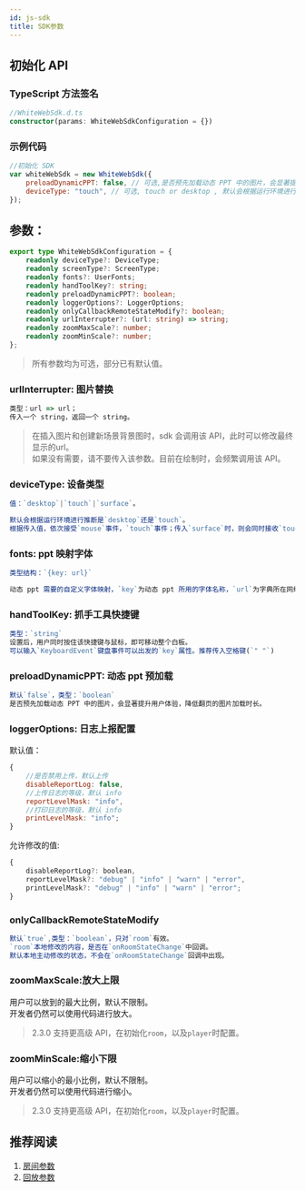 ```yaml
---
id: js-sdk
title: SDK参数
---
```


## 初始化 API

### TypeScript 方法签名

```TypeScript
//WhiteWebSdk.d.ts
constructor(params: WhiteWebSdkConfiguration = {})
```

### 示例代码

```javascript
//初始化 SDK
var whiteWebSdk = new WhiteWebSdk({
    preloadDynamicPPT: false, // 可选,是否预先加载动态 PPT 中的图片，会显著提升用户体验，降低翻页的图片加载时长
    deviceType: "touch", // 可选, touch or desktop , 默认会根据运行环境进行推断
});
```

## 参数：

```Typescript
export type WhiteWebSdkConfiguration = {
    readonly deviceType?: DeviceType;
    readonly screenType?: ScreenType;
    readonly fonts?: UserFonts;
    readonly handToolKey?: string;
    readonly preloadDynamicPPT?: boolean;
    readonly loggerOptions?: LoggerOptions;
    readonly onlyCallbackRemoteStateModify?: boolean;
    readonly urlInterrupter?: (url: string) => string;
    readonly zoomMaxScale?: number;
    readonly zoomMinScale?: number;
};
```

>所有参数均为可选，部分已有默认值。

### **urlInterrupter**: 图片替换

```js
类型：url => url；
传入一个 string，返回一个 string。  
```

>在插入图片和创建新场景背景图时，sdk 会调用该 API，此时可以修改最终显示的url。  
>如果没有需要，请不要传入该参数。目前在绘制时，会频繁调用该 API。

### **deviceType**: 设备类型

```js
值：`desktop`|`touch`|`surface`。

默认会根据运行环境进行推断是`desktop`还是`touch`。  
根据传入值，依次接受`mouse`事件，`touch`事件；传入`surface`时，则会同时接收`touch`,`mouse`事件。
```

### fonts: ppt 映射字体

```js
类型结构：`{key: url}`

动态 ppt 需要的自定义字体映射，`key`为动态 ppt 所用的字体名称，`url`为字典所在网络地址。
```

### **handToolKey**: 抓手工具快捷键

```js
类型：`string`
设置后，用户同时按住该快捷键与鼠标，即可移动整个白板。  
可以输入`KeyboardEvent`键盘事件可以出发的`key`属性。推荐传入空格键(`" "`)
```

### preloadDynamicPPT: 动态 ppt 预加载

```js
默认`false`，类型：`boolean`
是否预先加载动态 PPT 中的图片，会显著提升用户体验，降低翻页的图片加载时长。
```

### loggerOptions: 日志上报配置

默认值：

```js
{
    //是否禁用上传，默认上传
    disableReportLog: false,
    //上传日志的等级，默认 info
    reportLevelMask: "info",
    //打印日志的等级，默认 info
    printLevelMask: "info";
}
```

允许修改的值:
```js
{
    disableReportLog?: boolean,
    reportLevelMask?: "debug" | "info" | "warn" | "error",
    printLevelMask?: "debug" | "info" | "warn" | "error";
}
```

### onlyCallbackRemoteStateModify

```js
默认`true`,类型：`boolean`，只对`room`有效。
`room`本地修改的内容，是否在`onRoomStateChange`中回调。
默认本地主动修改的状态，不会在`onRoomStateChange`回调中出现。
```

### zoomMaxScale:放大上限

用户可以放到的最大比例，默认不限制。  
开发者仍然可以使用代码进行放大。

>2.3.0 支持更高级 API，在初始化`room`，以及`player`时配置。

### zoomMinScale:缩小下限

用户可以缩小的最小比例，默认不限制。  
开发者仍然可以使用代码进行缩小。

>2.3.0 支持更高级 API，在初始化`room`，以及`player`时配置。

## 推荐阅读

1. [房间参数](./room.md)
1. [回放参数](./player.md)